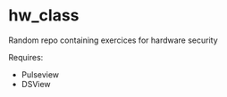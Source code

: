 # hw_class


Random repo containing exercices for hardware security 

Requires:
* Pulseview
* DSView

